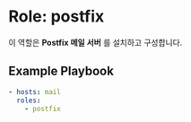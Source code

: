 # Role: postfix

이 역할은 **Postfix 메일 서버** 를 설치하고 구성합니다.

## Example Playbook
```yaml
- hosts: mail
  roles:
    - postfix
